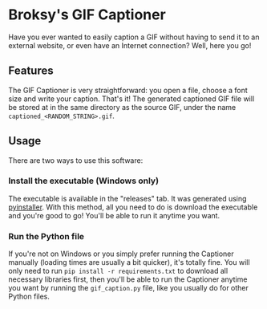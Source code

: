 # Broksy's GIF Captioner

Have you ever wanted to easily caption a GIF without having to send it to an external website, or even have an Internet connection? Well, here you go!

## Features
The GIF Captioner is very straightforward: you open a file, choose a font size and write your caption. That's it! 
The generated captioned GIF file will be stored at in the same directory as the source GIF, under the name `captioned_<RANDOM_STRING>.gif`.

## Usage
There are two ways to use this software:

### Install the executable (Windows only)
The executable is available in the "releases" tab. It was generated using [pyinstaller](https://github.com/pyinstaller/pyinstaller). With this method, all you need to do is download the executable and you're good to go! You'll be able to run it anytime you want.

### Run the Python file
If you're not on Windows or you simply prefer running the Captioner manually (loading times are usually a bit quicker), it's totally fine. You will only need to run `pip install -r requirements.txt` to download all necessary libraries first, then you'll be able to run the Captioner anytime you want by running the `gif_caption.py` file, like you usually do for other Python files.